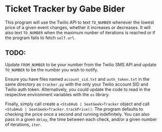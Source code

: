 # Ticket Tracker by Gabe Bider
This program will use the Twilio API to text `TO_NUMBER` whenever the lowest price of a given event changes, whether it increases or decreases. It will also text `TO_NUMBER` when the maximum nunber of iterations is reached or if the program fails to fetch `self.url`.

## TODO:
Update `FROM_NUMBER` to be your number from the Twilio SMS API and update `TO_NUMBER` to be the number you wish to notify.

Ensure you have files named `account_sid.txt` and `auth_token.txt` in the same directory as `tracker.py` with the only your Twilio account SID and Twilio auth token. Alternatively, you could update the code to read in the respective environment variables with the `os` library.

Finally, simply call create a `<StubHub | SeatGeek>Tracker` object and call `<StubHub | SeatGeek>Tracker.trackPrice()`. The program defaults to checking the price once a second and running indefinitely. You can also pass in a given `delay`, the time between each check, and/or a given number of iterations, `iter`.